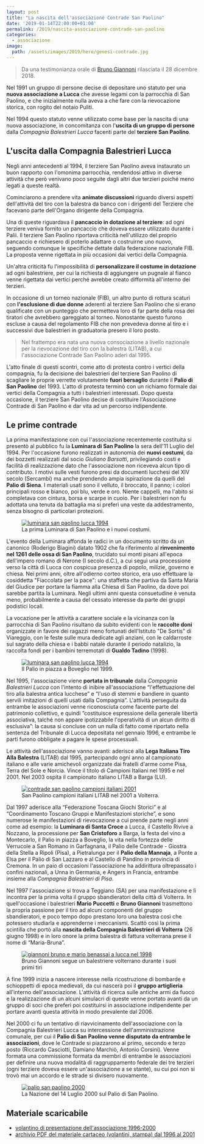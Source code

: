 ```yaml
---
layout: post
title: "La nascita dell'associazione Contrade San Paolino"
date: '2019-01-14T22:00:00+01:00'
permalink: /2019/nascita-associazione-contrade-san-paolino
categories:
  - associazione
image:
  path: /assets/images/2019/hero/genesi-contrade.jpg
---
```


> Da una testimonianza orale di [Bruno Giannoni](https://www.facebook.com/giannoni.bruno/) rilasciata il 28 dicembre 2018.

Nel 1991 un gruppo di persone decise di depositare uno statuto per una **nuova
associazione a Lucca** che avesse legami con la parrocchia di San Paolino, e che
inizialmente nulla aveva a che fare con la rievocazione storica, con rogito del
notaio Puliti.

Nel 1994 questo statuto venne utilizzato come base per la nascita di una nuova
associazione, in concomitanza con l'**uscita di un gruppo di persone** dalla
*Compagnia Balestrieri Lucca* facenti parte del **terziere San Paolino**.

<!-- more -->

## L'uscita dalla Compagnia Balestrieri Lucca

Negli anni antecedenti al 1994, il terziere San Paolino aveva instaurato un buon
rapporto con l'omonima parrocchia, rendendosi attivo in diverse attività che
però venivano poco seguite dagli altri due terzieri poiché meno legati a queste
realtà.

Cominciarono a prendere vita **animate discussioni** riguardo diversi aspetti
dell'attività del tiro con la balestra da banco con i dirigenti del Terziere che
facevano parte dell'Organo dirigente della Compagnia.

Una di queste riguardava il **pancaccio in dotazione al terziere**: ad ogni
terziere veniva fornito un pancaccio che doveva essere utilizzato durante i
Palii. Il terziere San Paolino riportava criticità nell'utilizzo del proprio
pancaccio e richiesero di poterlo adattare o costruirne uno nuovo, seguendo
comunque le specifiche dettate dalla federazione nazionale FIB. La proposta
venne rigettata in più occasioni dai vertici della Compagnia.

Un'altra criticità fu l'impossibilità di **personalizzare il costume in
dotazione** ad ogni balestriere, per cui la richiesta di aggiungere un pugnale
al fianco venne rigettata dai vertici perché avrebbe creato difformità
all'interno dei terzieri.

In occasione di un torneo nazionale (FIB), un altro punto di rottura scaturì con
**l'esclusione di due donne** aderenti al terziere San Paolino che si erano
qualificate con un punteggio che permetteva loro di far parte della rosa dei
tiratori che avrebbero gareggiato al torneo. Nonostante questo furono escluse a
causa del regolamento FIB che non prevedeva donne al tiro e i successivi due
balestrieri in graduatoria presero il loro posto.

> Nel frattempo era nata una nuova consociazione a livello nazionale per la
> rievocazione del tiro con la balestra (LITAB), a cui l'associazione Contrade
> San Paolino aderì dal 1995.

L'atto finale di questi scontri, come atto di protesta contro i vertici della
compagnia, fu la decisione dei balestrieri del terziere San Paolino di scagliare
le proprie verrette volutamente **fuori bersaglio** durante il **Palio di San
Paolino** del 1993. L'atto di protesta terminò con un richiamo formale dai
vertici della Compagnia a tutti i balestrieri interessati. Dopo questa
occasione, il terziere San Paolino decise di costituire l'Associazione Contrade
di San Paolino e dar vita ad un percorso indipendente.

## Le prime contrade

La prima manifestazione con cui l'associazione recentemente costituita si
presentò al pubblico fu la **Luminara di San Paolino** la sera dell'11 Luglio
del 1994. Per l'occasione furono realizzati in autonomia dei **nuovi costumi**,
da dei bozzetti realizzati dal socio *Giuliano Barsotti*, privilegiando costi e
facilità di realizzazione dato che l'associazione non riceveva alcun tipo di
contributo. I motivi sulle vesti furono presi da documenti lucchesi del XIV
secolo (Sercambi) ma anche prendendo ampia ispirazione da quelli del **Palio di
Siena**. I materiali usati sono il velluto, il broccato, il panno; i colori
principali rosso e bianco, poi blu, verde e oro. Niente cappelli, ma l'abito si
completava con cintura, borsa e scarpe in cuoio. Per i balestrieri non fu
adottata una tenuta da battaglia ma si preferì una veste da addestramento, senza
bisogno di particolari protezioni.

<figure class="align-center">
  <a href="{{ '/assets/images/2019/giannoni-balestrieri-lucca/luminara-san-paolino-lucca1994.jpg' | absolute_url }}">
    <img src="{{ '/assets/images/2019/giannoni-balestrieri-lucca/luminara-san-paolino-lucca1994.jpg' | absolute_url }}" alt="luminara san paolino lucca 1994">
  </a>
  <figcaption>La prima Luminara di San Paolino e i nuovi costumi.</figcaption>
</figure>

L'evento della Luminara affonda le radici in un documento scritto da un canonico
(Roderigo Biagini) datato 1902 che fa riferimento al **rinvenimento nel 1261
delle ossa di San Paolino**, trucidato sui monti pisani all'epoca dell'impero
romano di Nerone (I secolo d.C.), a cui seguì una processione verso la città di
Lucca con cospicua presenza di popolo, milizie, governo e chiesa. Nei primi
anni, oltre all'odierno corteo storico, era uso effettuare la cosiddetta
"Fiaccolata per la pace": una staffetta che partiva da Santa Maria del Giudice
per portare la fiamma alla Chiesa di San Paolino, da dove poi sarebbe partita la
Luminara. Negli ultimi anni questa consuetudine è venuta meno, probabilmente a
causa del cessato interesse da parte dei gruppi podistici locali.

La vocazione per le attività a carattere sociale e la vicinanza con la
parrocchia di San Paolino risultano da subito evidenti con le **raccolte doni**
organizzate in favore dei ragazzi meno fortunati dell'Istituto "De Sortis" di
Viareggio, con le feste sulle mura dedicate agli anziani, con le caldarroste sul
sagrato della chiesa e i babbi natale durante il periodo natalizio, la raccolta
fondi per i bambini terremotati di **Gualdo Tadino** (1998).

<figure class="align-center">
  <a href="{{ '/assets/images/2019/giannoni-balestrieri-lucca/boveglio-1999.jpg' | absolute_url }}">
    <img src="{{ '/assets/images/2019/giannoni-balestrieri-lucca/boveglio-1999.jpg' | absolute_url }}" alt="luminara san paolino lucca 1994">
  </a>
  <figcaption>Il Palio in piazza a Boveglio nel 1999.</figcaption>
</figure>

Nel 1995, l'associazione viene **portata in tribunale** dalla *Compagnia
Balestrieri Lucca* con l'intento di inibire all'associazione “l'effettuazione
del tiro alla balestra antica lucchese” e “l'uso di stemmi e bandiere in quanto
servili imitazioni di quelli usati dalla Compagnia”. L'attività perseguita da
entrambe le associazioni venne riconosciuta come facente parte del patrimonio
collettivo, e quindi ”costituisce espressione della generale libertà
associativa, talché non appare ipotizzabile l'operatività di un alcun diritto di
esclusiva”: la causa si concluse con un nulla di fatto come riportato nella
sentenza del Tribunale di Lucca depositata nel gennaio 1996, e entrambe le parti
furono obbligate a pagare le spese processuali.

Le attività dell'associazione vanno avanti: aderisce alla **Lega Italiana Tiro
Alla Balestra** (LITAB) dal 1995, partecipando ogni anno al campionato italiano
e alle varie amichevoli organizzate dai fratelli d'arme come Pisa, Terra del
Sole e Norcia. Vince il titolo di Campioni Italiani nel 1995 e nel 2001. Nel
2003 ospita il campionato italiano LITAB a Barga (LU).

<figure class="align-center">
  <a href="{{ '/assets/images/2019/giannoni-balestrieri-lucca/lucca-campione-campionato-volterra-2001.jpg' | absolute_url }}">
    <img src="{{ '/assets/images/2019/giannoni-balestrieri-lucca/lucca-campione-campionato-volterra-2001.jpg' | absolute_url }}" alt="contrade san paolino campioni italiani 2001">
  </a>
  <figcaption>San Paolino campioni italiani LITAB nel 2001 a Volterra.</figcaption>
</figure>

Dal 1997 aderisce alla “Federazione Toscana Giochi Storici” e al “Coordinamento
Toscano Gruppi e Manifestazioni storiche”, e sono numerose le manifestazioni di
rievocazione a cui prende parte negli anni come ad esempio: la **Luminara di
Santa Croce** a Lucca, il Castello Rivive a Nozzano, la processione per **San
Cristoforo** a Barga, la festa del vino a Montecarlo, il Palio in piazza a
Boveglio, la vita nella fortezza delle Verrucole a San Romano in Garfagnana, il
Palio delle Contrade - Giostra della Stella a Ripoli (Pisa), a Pietralunga per
il **Palio della Mannaja**, a Ponte a Elsa per il Palio di San Lazzaro e al
Castello di Pandino in provincia di Cremona. In un paio di occasioni
l'associazione ha addirittura oltrepassato i confini nazionali, a Unna in
Germania, e Angers in Francia, entrambe insieme alla *Compagnia Balestrieri di
Pisa*.

Nel 1997 l'associazione si trova a Teggiano (SA) per una manifestazione e lì
incontra per la prima volta il gruppo sbandieratori della città di Volterra. In
quell'occasione i balestrieri **Mario Puccetti** e **Bruno Giannoni**
trasmettono la propria passione per il tiro ad alcuni componenti del gruppo
sbandieratori, e poco tempo dopo prestano loro una balestra così che potessero
studiarla e apprenderne i meccanismi. Scattò così la prima scintilla che portò
alla **nascita della Compagnia Balestrieri di Volterra** (26 giugno 1998) e in
loro onore la prima balestra di fattura volterrana prese il nome di
“Maria-Bruna”.

<figure class="align-center">
  <a href="{{ '/assets/images/2019/giannoni-balestrieri-lucca/giannoni-benassai-1998.jpg' | absolute_url }}">
    <img src="{{ '/assets/images/2019/giannoni-balestrieri-lucca/giannoni-benassai-1998.jpg' | absolute_url }}" alt="giannoni bruno e mario benassai a lucca nel 1998">
  </a>
  <figcaption>Bruno Giannoni segue un balestriere volterrano durante i suoi primi tiri</figcaption>
</figure>

A fine 1999 inizia a nascere interesse nella ricostruzione di bombarde e
schioppetti di epoca medievali, da cui nascerà poi il **gruppo artiglieria**
all'interno dell'associazione. L'attività di ricerca sulle antiche armi da fuoco
e la realizzazione di un alcuni simulacri di queste venne portato avanti da un
gruppo di soci che preferì poi costituirsi in associazione indipendente per
portare avanti questa attività in modo prevalente dal 2006.

Nel 2000 ci fu un tentativo di riavvicinamento dell'associazione con la
Compagnia Balestrieri Lucca su intercessione dell'amministrazione comunale, per
cui il **Palio di San Paolino venne disputato da entrambe le associazioni**,
dove le Contrade si piazzarono al primo, secondo e terzo posto (Riccardo
Casciotti, Damiano Marchiò, Antonio Corsini). Venne formata una commissione
formata da membri di entrambe le associazioni per definire una nuova modalità di
raggruppamento federale dei tre terzieri (ogni terziere doveva essere
un'associazione a se stante), su cui poi non si trovò mai un accordo e le strade
si divisero nuovamente.

<figure class="align-center">
  <a href="{{ '/assets/images/2019/giannoni-balestrieri-lucca/nazione-palio-san-paolino-2000.jpg' | absolute_url }}">
    <img src="{{ '/assets/images/2019/giannoni-balestrieri-lucca/nazione-palio-san-paolino-2000.jpg' | absolute_url }}" alt="palio san paolino 2000">
  </a>
  <figcaption>La Nazione del 14 Luglio 2000 sul Palio di San Paolino.</figcaption>
</figure>

## Materiale scaricabile

* [volantino di presentazione dell'associazione 1996-2000](https://drive.google.com/file/d/137nGOzgnS1nSlT5NYKsiw8Ug3vvvQy-_/view?usp=sharing)
* [archivio PDF del materiale cartaceo (volantini, stampa) dal 1996 al 2001](https://drive.google.com/file/d/1udoHWHxZP1_2kdyEDA78VSEX2YP1wPzy/view?usp=sharing)
